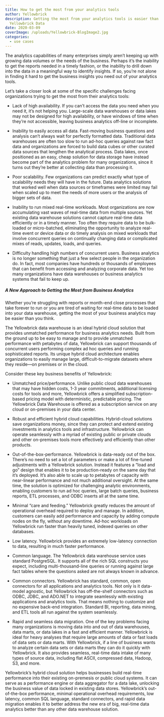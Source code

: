```yaml
---
title: How to get the most from your analytics tools
author: Yellowbrick
description: Getting the most from your analytics tools is easier than ever with
  Yellowbrick Data
date: 2020-03-09
coverImage: /uploads/Yellowbrick-BlogImage2.jpg
categories:
  - use cases
---
```



The analytics capabilities of many enterprises simply aren’t keeping up with growing data volumes or the needs of the business. Perhaps it’s the inability to get the reports needed in a timely fashion, or the inability to drill down into the data in a meaningful way to identify insights. If so, you’re not alone in finding it hard to get the business insights you need out of your analytics tools. 

Let’s take a closer look at some of the specific challenges facing organizations trying to get the most from their analytics tools:

- Lack of high availability. If you can’t access the data you need when you need it, it’s not helping you. Large-scale data warehouses or data lakes may not be designed for high availability, or have windows of time when they’re not accessible, leaving business analytics off-line or incomplete.  

- Inability to easily access all data. Fast-moving business questions and analysis can’t always wait for perfectly formatted data. Traditional data warehouses are often too slow to run ad-hoc queries against raw fact data and organizations are forced to build data cubes or other curated data sources that lengthen the analytical process. Data lakes, once positioned as an easy, cheap solution for data storage have instead become part of the analytics problem for many organizations, since it turns out they’re better at collecting data than processing it. 

- Poor scalability. Few organizations can predict exactly what type of scalability needs they will have in the future. Data analytics solutions that worked well when data sources or timeframes were limited may fail when scaled up to meet the needs of more users or the analysis of bigger sets of data. 

- Inability to run mixed real-time workloads. Most organizations are now accumulating vast waves of real-time data from multiple sources. Yet existing data warehouse solutions cannot capture real-time data efficiently or in a timely manner. Too often they require data to be bulk-loaded or micro-batched, eliminating the opportunity to analyze real-time event or device data or do timely analysis on mixed workloads that involve concurrent queries on continually changing data or complicated mixes of reads, updates, loads, and queries.  

- Difficulty handling high numbers of concurrent users. Business analytics is no longer something that just a few select people in the organization do. In fact, most companies have hundreds or thousands of employees that can benefit from accessing and analyzing corporate data. Yet too many organizations have data warehouses or business analytics systems that fail to keep up. 
 

##### A New Approach to Getting the Most from Business Analytics 
Whether you’re struggling with reports or month-end close processes that take forever to run or you are tired of waiting for real-time data to be loaded into your data warehouse, getting the most of your business analytics may be easier than you think. 

The Yellowbrick data warehouse is an ideal hybrid cloud solution that provides unmatched performance for business analytics needs. Built from the ground up to be easy to manage and to provide unmatched performance with petabytes of data, Yellowbrick can support thousands of concurrent users performing complex ad hoc queries and running sophisticated reports. Its unique hybrid cloud architecture enables organizations to easily manage large, difficult-to-migrate datasets where they reside—on premises or in the cloud.  

Consider these key business benefits of Yellowbrick: 

- Unmatched price/performance. Unlike public cloud data warehouses that may have hidden costs, 1-3 year commitments, additional licensing costs for tools and more, Yellowbrick offers a simplified subscription-based pricing model with deterministic, predictable pricing. The Yellowbrick Data Warehouse is offered as a subscription service on any cloud or on-premises in your data center.

- Robust and efficient hybrid cloud capabilities. Hybrid-cloud solutions save organizations money, since they can protect and extend existing investments in analytics tools and infrastructure. Yellowbrick can operate seamlessly with a myriad of existing public or private clouds and other on-premises tools more effectively and efficiently than other products. 

- Out-of-the-box-performance. Yellowbrick is data-ready out of the box. There’s no need to set a lot of parameters or make a lot of fine-tuned adjustments with a Yellowbrick solution. Instead it features a “load and go” design that enables it to be production-ready on the same day that it’s deployed. It’s also able to scale up to petabytes of capacity with near-linear performance and not much additional oversight. At the same time, the solution is optimized for challenging analytic environments, enabling customers to run ad hoc queries, large batch queries, business reports, ETL processes, and ODBC inserts all at the same time. 

- Minimal “care and feeding.” Yellowbrick greatly reduces the amount of operational overhead required to deploy and manage. In addition, customers can easily add performance and capacity by adding compute nodes on the fly, without any downtime. Ad-hoc workloads on Yellowbrick run faster than heavily tuned, indexed queries on other databases. 

- Low latency. Yellowbrick provides an extremely low-latency connection to data, resulting in much faster performance. 

- Common language. The Yellowbrick data warehouse service uses standard PostgreSQL. It supports all of the rich SQL constructs you expect, including multi-thousand-line queries or running against large fact tables where the questions asked are not always known in advance. 

- Common connectors. Yellowbrick has standard, common, open connectors for all applications and analytics tools. Not only is it data-model agnostic, but Yellowbrick has off-the-shelf connectors such as ODBC, JDBC, and ADO.NET to integrate seamlessly with existing applications and analytics tools. That means nothing to customize and no expensive back-end integration. Standard BI, reporting, data mining, and ETL tools all run against the system seamlessly. 

- Rapid and seamless data migration. One of the key problems facing many organizations is moving data into and out of data warehouses, data marts, or data lakes in a fast and efficient manner. Yellowbrick is ideal for heavy analyses that require large amounts of data or fast loads of data sets or data marts. With Yellowbrick, if a line of business wants to analyze certain data sets or data marts they can do it quickly with Yellowbrick. It also provides seamless, real-time data intake of many types of source data, including flat ASCII, compressed data, Hadoop, S3, and more.  

Yellowbrick’s hybrid cloud solution helps businesses build real-time performance into their existing on-premesis or public cloud systems. It can serve as a performance engine or data aggregator for a data lake, unlocking the business value of data locked in existing data stores. Yellowbrick’s out-of-the-box performance, minimal operational overhead requirements, low latency, common SQL language, standard connectors, and rapid data migration enables it to better address the new era of big, real-time data analytics better than any other data warehouse solution. 
